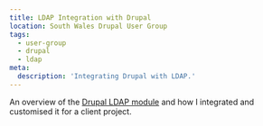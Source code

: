 ```yaml
---
title: LDAP Integration with Drupal
location: South Wales Drupal User Group
tags:
  - user-group
  - drupal
  - ldap
meta:
  description: 'Integrating Drupal with LDAP.'
---
```

An overview of the [Drupal LDAP module](https://www.drupal.org/project/ldap) and how I integrated and customised it for a client project.